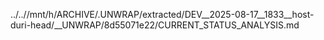 ../..//mnt/h/ARCHIVE/.UNWRAP/extracted/DEV__2025-08-17__1833__host-duri-head/__UNWRAP/8d55071e22/CURRENT_STATUS_ANALYSIS.md